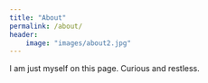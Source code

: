 ```yaml
---
title: "About"
permalink: /about/
header:
    image: "images/about2.jpg"
---
```


I am just myself on this page. Curious and restless.

